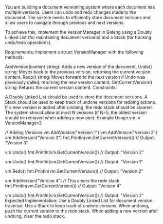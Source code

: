 You are building a document versioning system where each document has multiple versions. Users can undo and redo changes made to the document. The system needs to efficiently store document versions and allow users to navigate through previous and next versions.

To achieve this, implement the VersionManager in Golang using a Doubly Linked List (for maintaining document versions) and a Stack (for tracking undo/redo operations).

Requirements:
Implement a struct VersionManager with the following methods:

AddVersion(content string): Adds a new version of the document.
Undo() string: Moves back to the previous version, returning the current version content.
Redo() string: Moves forward to the next version if Undo was previously called, returning the new version content.
GetCurrentVersion() string: Returns the current version content.
Constraints:

A Doubly Linked List should be used to store the document versions.
A Stack should be used to keep track of undone versions for redoing actions.
If a new version is added after undoing, the redo stack should be cleared.
The system should allow at most N versions (if N=5, the oldest version should be removed when adding a new one).
Example Usage
vm := VersionManager{}

// Adding Versions
vm.AddVersion("Version 1")
vm.AddVersion("Version 2")
vm.AddVersion("Version 3")
fmt.Println(vm.GetCurrentVersion()) // Output: "Version 3"

vm.Undo()
fmt.Println(vm.GetCurrentVersion()) // Output: "Version 2"

vm.Undo()
fmt.Println(vm.GetCurrentVersion()) // Output: "Version 1"

vm.Redo()
fmt.Println(vm.GetCurrentVersion()) // Output: "Version 2"

vm.AddVersion("Version 4") // This clears the redo stack
fmt.Println(vm.GetCurrentVersion()) // Output: "Version 4"

vm.Undo()
fmt.Println(vm.GetCurrentVersion()) // Output: "Version 2"
Expected Implementation:
Use a Doubly Linked List for document version traversal.
Use a Stack to keep track of undone versions.
When undoing, push the current version to the redo stack.
When adding a new version after undoing, clear the redo stack.
